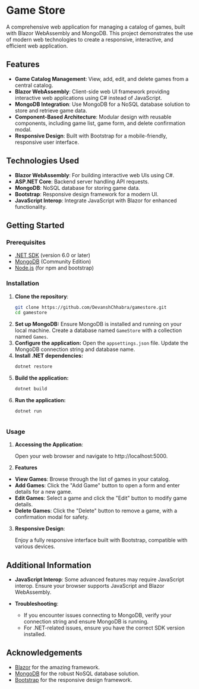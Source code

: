 # Game Store

A comprehensive web application for managing a catalog of games, built with Blazor WebAssembly and MongoDB. This project demonstrates the use of modern web technologies to create a responsive, interactive, and efficient web application.

## Features

- **Game Catalog Management**: View, add, edit, and delete games from a central catalog.
- **Blazor WebAssembly**: Client-side web UI framework providing interactive web applications using C# instead of JavaScript.
- **MongoDB Integration**: Use MongoDB for a NoSQL database solution to store and retrieve game data.
- **Component-Based Architecture**: Modular design with reusable components, including game list, game form, and delete confirmation modal.
- **Responsive Design**: Built with Bootstrap for a mobile-friendly, responsive user interface.

## Technologies Used

- **Blazor WebAssembly**: For building interactive web UIs using C#.
- **ASP.NET Core**: Backend server handling API requests.
- **MongoDB**: NoSQL database for storing game data.
- **Bootstrap**: Responsive design framework for a modern UI.
- **JavaScript Interop**: Integrate JavaScript with Blazor for enhanced functionality.

## Getting Started

### Prerequisites

- [.NET SDK](https://dotnet.microsoft.com/download) (version 6.0 or later)
- [MongoDB](https://www.mongodb.com/try/download/community) (Community Edition)
- [Node.js](https://nodejs.org/) (for npm and bootstrap)

### Installation

1. **Clone the repository**:
   ```sh
   git clone https://github.com/DevanshChhabra/gamestore.git
   cd gamestore
2. **Set up MongoDB:**
   Ensure MongoDB is installed and running on your local machine.
   Create a database named `GameStore` with a collection named `Games`.
3. **Configure the application:**
   Open the `appsettings.json` file.
   Update the MongoDB connection string and database name.
4. **Install .NET dependencies:**
   ```sh
   dotnet restore
5. **Build the application:**
   ```sh
   dotnet build
6. **Run the application:**
   ```sh
   dotnet run



### Usage

1. **Accessing the Application**:

   Open your web browser and navigate to http://localhost:5000.

2. **Features**

* **View Games**: Browse through the list of games in your catalog.
* **Add Games**: Click the "Add Game" button to open a form and enter details for a new game.
* **Edit Games**: Select a game and click the "Edit" button to modify game details.
* **Delete Games**: Click the "Delete" button to remove a game, with a confirmation modal for safety.

3. **Responsive Design**:

   Enjoy a fully responsive interface built with Bootstrap, compatible with various devices.

## Additional Information

- **JavaScript Interop**: Some advanced features may require JavaScript interop. Ensure your browser supports JavaScript and Blazor WebAssembly.

- **Troubleshooting**:
  - If you encounter issues connecting to MongoDB, verify your connection string and ensure MongoDB is running.
  - For .NET-related issues, ensure you have the correct SDK version installed.

## Acknowledgements

- [Blazor](https://dotnet.microsoft.com/apps/aspnet/web-apps/blazor) for the amazing framework.
- [MongoDB](https://www.mongodb.com/) for the robust NoSQL database solution.
- [Bootstrap](https://getbootstrap.com/) for the responsive design framework.

